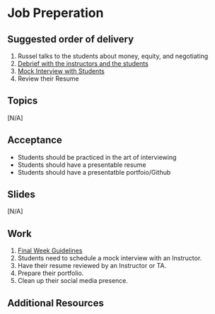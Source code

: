 # Job Preperation

## Suggested order of delivery

1. Russel talks to the students about money, equity, and negotiating
1. [Debrief with the instructors and the students](https://github.com/devleague/DevLeague-Modules/blob/master/JobPrep/debrief.md)
1. [Mock Interview with Students](https://github.com/devleague/DevLeague-Modules/blob/master/JobPrep/MockInterviewPrep.md)
1. Review their Resume

## Topics
[N/A]

## Acceptance

- Students should be practiced in the art of interviewing
- Students should have a presentable resume
- Students should have a presentatble portfoio/Github

## Slides

[N/A]

## Work
1. [Final Week Guidelines](https://github.com/devleague/final-week)
1. Students need to schedule a mock interview with an Instructor.
1. Have their resume reviewed by an Instructor or TA.
1. Prepare their portfolio.
1. Clean up their social media presence.

## Additional Resources
